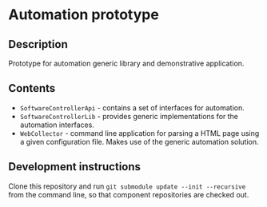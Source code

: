 # Automation prototype

## Description

Prototype for automation generic library and demonstrative application.

## Contents

* `SoftwareControllerApi` - contains a set of interfaces for automation.
* `SoftwareControllerLib` - provides generic implementations for the automation interfaces.
* `WebCollector` - command line application for parsing a HTML page using a given configuration file. Makes use of the generic automation solution.

## Development instructions

Clone this repository and run `git submodule update --init --recursive` from the command line, so that component repositories are checked out.
